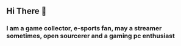 ## Hi There 👋
### I am a game collector, e-sports fan, may a streamer sometimes, open sourcerer and a gaming pc enthusiast
